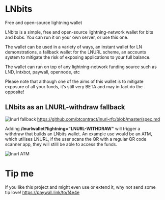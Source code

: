 # LNbits
Free and open-source lightning wallet

LNbits is a simple, free and open-source lightning-network wallet for bits and bobs. You can run it on your own server, or use this one.

The wallet can be used in a variety of ways, an instant wallet for LN demonstrations, a fallback wallet for the LNURL scheme, an accounts system to mitigate the risk of exposing applications to your full balance.

The wallet can run on top of any lightning-network funding source such as LND, lntxbot, paywall, opennode, etc

Please note that although one of the aims of this wallet is to mitigate exposure of all your funds, it’s still very BETA and may in fact do the opposite!

## LNbits as an LNURL-withdraw fallback

![lnurl fallback](https://i.imgur.com/CPBKHIv.png)
https://github.com/btcontract/lnurl-rfc/blob/master/spec.md

Adding **/lnurlwallet?lightning="LNURL-WITHDRAW"** will trigger a withdraw that builds an LNbits wallet. 
An example use would be an ATM, which utilises LNURL, if the user scans the QR with a regular QR code scanner app, they will stilll be able to access the funds.

![lnurl ATM](https://i.imgur.com/Gi6bn3L.jpg)

# Tip me
If you like this project and might even use or extend it, why not send some tip love!
https://paywall.link/to/f4e4e
